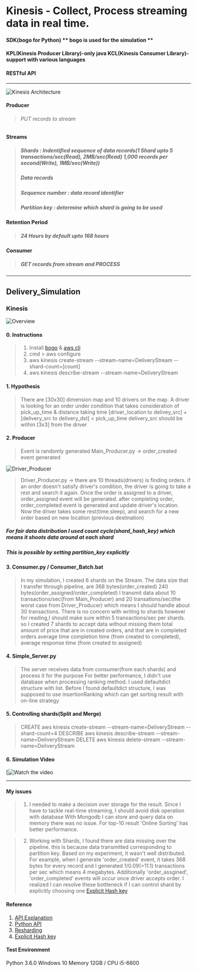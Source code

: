 
# Kinesis - Collect, Process streaming data in real time.
#### SDK(bogo for Python) ** bogo is used for the simulation **
#### KPL(Kinesis Producer Library)-only java KCL(Kinesis Consumer Library)-support with various languages
#### RESTful API

<hr/>

![Kinesis Architecture](https://docs.aws.amazon.com/streams/latest/dev/images/architecture.png "Kinesis Architecture")

#### Producer
> ###### PUT records to stream
#### Streams
> ##### Shards : Indentified sequence of data records(1 Shard upto 5 transactions/sec(Read), 2MB/sec(Read) 1,000 records per second(Write), 1MB/sec(Write))
> ##### Data records
> ##### Sequence number : data record identifier
> ##### Partition key : determine which shard is going to be used

#### Retention Period
> ##### 24 Hours by default upto 168 hours
#### Consumer
> ##### GET records from stream and PROCESS

<hr/>

## Delivery_Simulation
### Kinesis
![Overview](https://i.imgur.com/wiMuZTF.jpg "Overview")

#### 0. Instructions
> 1. Install [bogo](http://boto.cloudhackers.com/en/latest/ref/kinesis.html) & [aws cli](https://aws.amazon.com/ko/cli/)
> 2. cmd > aws configure
> 3. aws kinesis create-stream --stream-name=DeliveryStream --shard-count=[count]
> 4. aws kinesis describe-stream --stream-name=DeliveryStream
#### 1. Hypothesis
> There are [30x30] dimension map and 10 drivers on the map.
> A driver is looking for an order under condition that takes consideration of pick_up_time & distance
> taking time [driver_location to delivey_src] + [delivery_src to delivery_dst] < pick_up_time
> delivery_src should be within [3x3] from the driver
#### 2. Producer
> Event is randomly generated
> Main_Producer.py -> order_created event generated

![Driver_Producer](https://i.imgur.com/o9mrwOc.png "Driver_Producer")

> Driver_Producer.py -> there are 10 threads(drivers) is finding orders. if an order doesn't satisfy driver's
condition, the driver is going to take a rest and search it again. Once the order is assigned to a driver,
order_assigned event will be generated. after completing order, order_completed event is generated and update
driver's location. Now the driver takes some rest(time.sleep), and search for a new order based on new location
(previous destination)
##### For fair data distribution I used count **cycle(shard_hash_key)** which means it shoots data around at each shard
##### This is possible by setting partition_key explicitly

#### 3. Consumer.py / Consumer_Batch.bat
> In my simulation, I created 6 shards on the Stream. The data size that I transfer through pipeline, are 368
bytes(order_created) 240 bytes(order_assigned/order_completed) I transmit data about 10 transactions/sec(from
Main_Producer) and  20 transations/sec(the worst case from Driver_Producer) which means I should handle about 30
transactions.
> There is no concern with writing to shards however for reading,I should make sure within 5 transactions/sec per
shards. so I created 7 shards to accept data without missing them
> total amount of price that are in created orders, and that are in completed orders
> average time completion time (from created to completed), average response time (from created to assigned)

#### 4. Simple_Server.py
> The server receives data from consumer(from each shards) and process it for the purpose
> For better performance, I didn't use database when processing ranking method. I used defaultdict structure with list.
> Before I found defaultdict structure, I was supposed to use insertionRanking which can get sorting result with on-line strategy

#### 5. Controlling shards(Split and Merge)
> CREATE aws kinesis create-stream --stream-name=DeliveryStream --shard-count=4
> DESCRIBE aws kinesis describe-stream --stream-name=DeliveryStream
> DELETE aws kinesis delete-stream --stream-name=DeliveryStream

#### 6. Simulation Video
[![Watch the video](https://www.youtube.com/watch?time_continue=177&v=lSI7a77ITPQ)
<hr/>

#### My issues
> 1. I needed to make a decision over storage for the result.
> Since I have to tackle real-time streaming, I should avoid disk operation with database
> With Mongodb I can store and query data on memory there was no issue.
> For top-10 result  'Online Sorting' has better performance.

> 2. Working with Shards, I found there are data missing over the pipeline. this is because data transmitted
corresponding to partition key. Based on my experiment, it wasn't well distributed.
For example, when I generate 'order_created' event, it takes 368 bytes for every record and I generated
1/0.09(=11.1) transactions per sec which means 4 megabytes. Additionally 'order_assgined', 'order_completed' events
will occur once driver accepts order.
I realized I can resolve these bottleneck if I can control shard by explicitly choosing one [Explicit Hash key](https://stackoverflow.com/questions/46634357/how-to-write-data-to-a-specific-shard-in-kinesis)


#### Reference

1. [API Explanation](https://docs.aws.amazon.com/kinesis/latest/APIReference/API_DescribeStreamSummary.html)
2. [Python API](https://boto3.readthedocs.io/en/latest/reference/services/kinesis.html#Kinesis.Client.describe_stream_summary)
3. [Resharding](https://docs.aws.amazon.com/streams/latest/dev/kinesis-using-sdk-java-resharding-strategies.html)
4. [Explicit Hash key](https://stackoverflow.com/questions/46634357/how-to-write-data-to-a-specific-shard-in-kinesis)


#### Test Environment
Python 3.6.0
Windows 10
Memory 12GB / CPU i5-6600

